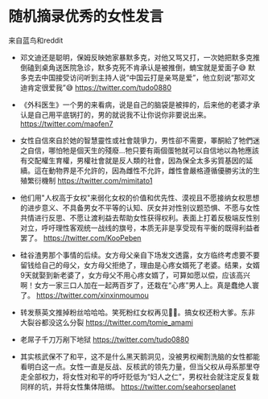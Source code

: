 随机摘录优秀的女性发言
==

来自蓝鸟和reddit

- 邓文迪还是聪明，保姆反映她家暴默多克，对他又骂又打，一次她把默多克推倒磕到桌角送医院急诊，默多克死不肯承认是被推倒，蝻宝就是爱面子😅 默多克去中国接受访问听到主持人说“中国云打是亲骂是爱”，他立刻说“那邓文迪肯定很爱我”😅
https://twitter.com/tudo0880

- 《外科医生》一个男的来看病，说是自己的脑袋是被摔的，后来他的老婆才承认是自己用平底锅打的，男的就说我不让你说你非要说出来。
https://twitter.com/maofen7

- 女性自信來自於她的智慧靈性或社會競爭力，男性卻不需要，睪酮給了牠們迷之自信，哪怕牠是個天生的殘廢…牠只要有兩個蛋牠就可以自信地以為牠應該有交配權生育權，男權社會就是反人類的社會，因為保全太多劣質基因的延續。這在動物界是不允許的，因為雌性不允許，雌性會嚴格遵循優勝劣汰的生殖繁衍機制
https://twitter.com/mimitato1

- 他们用"人权高于女权"来弱化女权的价值和优先性、漠视且不愿接纳女权思想的进步意义、不具备男女不平等的认知、厌女并对性别议题恐惧、不愿与女性共情进行反思、不愿让渡利益去帮助女性获得权利。表面上打着反极端反性别对立，呼吁理性客观统一战线的旗号，本质无非是享受现有平衡的既得利益者罢了。
https://twitter.com/KooPeben

- 硅谷渣男那个事情的后续。女方母父亲自下场发文透露，女方临终考虑要不要留钱给自己的母父，女方母父拒绝了，理由是心疼女婿死了老婆。结果，女婿9天就娶到新老婆了，女方母父不用心疼女婿了，可算如愿以偿，应该高兴啊！女方一家三口人加在一起两百岁了，还栽在“心疼”男人上。真是蠢绝人寰了。
https://twitter.com/xinxinmoumou

- 转发蔡英文推掉粉丝哈哈哈。笑死粉红女权再见👋🏻。搞女权还粉大爹。东非大裂谷都没这么分裂
https://twitter.com/tomie_amami

- 老屌子千刀万剐下地狱
https://twitter.com/tudo0880

- 其实核武保不了和平，这不是什么黑天鹅洞见，没被男权阉割洗脑的女性都能看明白这一点。女性一直是反战、反核武的领先力量，但当父权从母系那里夺走全部权力，将女性对和平的呼吁贬低为“妇人之仁”，男权社会就注定反复栽同样的坑，并将女性集体陪绑。
https://twitter.com/seahorseplanet
